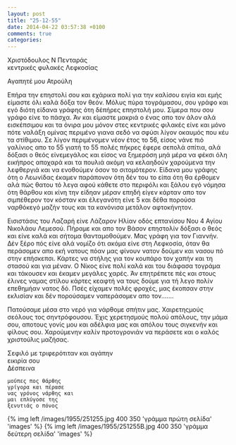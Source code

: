 ```yaml
---
layout: post
title: "25-12-55"
date: 2014-04-22 03:57:38 +0100
comments: true
categories:
---
```


Χριστόδουλος Ν Πενταράς<br/>
κεντρικές φυλακές Λεφκοσίας

Αγαπητέ μου Ατρούλη

Επήρα την επηστολί σου και εχάρικα πολί για την καλίσου ειγία και εμής είμαστε όλι καλά δόξα τον θεόν. Μόλυς πύρα τογράμασου, σου γράφο και εγό διότη είδανα γράφης ότη δέπήρες επηστολή μου. Σίμερα που σου γράφο είνε το πάσχα. Άν και είμαστε μακριά ο ένας απο τον άλον αλά εισκέπσιμου και τα όνιρα μου μόνον στες κεντρικές φιλακές είνε και μόνο πότε ναλάξη ομίνας περιμένο γιανα σεδό να σφύσι λίγον οκαυμός που κέυ τα στίθιμου. Σε λίγον περιμένομεν νέον έτος το 56, είσος νάνε πιό γαλίνιος απο το 55 γιατή το 55 πολές πήκρες έφερε σεπολά σπίτια, αλά δόξασι ο θεός είνεμεγάλος και είσος να ξημερόση μηά μέρα να φέκσι όλη εικήπρος αποχαρά και τα πουλιά ακόμη να κελαηδούν χαρούμενα την λεφθεργιά και να ενοθούμεν όσον το σιτομότερον. Είδανα μου γράφης ότη ο Λεωνίδας έκαμεν παράπονον ότη δέν του το είπα ότη θα έρθομεν αλά πώς θατου τό λεγα αφού κάθετε στο περιφόλι και ξάλου εγό νόμησα ότη θάρθου και κίνη την είδηαν μέραν επηδή είγεν κάρταν απο τον σιμπέθερον τον κόσταν και έλεγανότη είνε 5 και δέθα πορούσα ναρθόκεγό μαζήν τους και τα κανόνισα μετάλον αφτοκήνητον.

Εισιστάσις του Λαζαρή είνε Λάζαρον Ηλίαν οδός επτανίσου Νου 4 Αγίου Νικολάου Λεμεσού. Πήραμε και απο τον Βάσον επηστολίν δόξασι ο θεός και είνε καλά και σήτομα θανταμοθούμεν. Μας γράφη για τον Γιαννήν. Δέν ξέρο πός είνε αλά νομίζο ότι ακόμα είνε στη Λεφκοσία, όταν θα περάσομεν απο εκή νατους πόαν μας φίνουν νατον δούμεν και νασου πό στην επήσκεπσι. Κάρτες να στήλης για τον κουπάρο τον χαπήν και τη στασού και για μέναν. Ο Νίκος είνε πολί καλά και του διάφασα τογράμα και τάκουσεν και έκαμεν μεγάλες χαρές. Άν επητρέπετε πές και στους έλινες ναμας στίλου κάρτες κεαφτή να τους δούμε για τή λεγο πολίν επεθημήαν νατος δό. Πσές είχαμεν πολές φροχές, μας έκοπσαν στην εκλισίαν και δέν πορούσαμεν ναπεράσομεν απο τον.......

Πατούσαμε μέσα στο νερό για νάρθομε σπήτιν μας. Χαιρετηςμούς σεόλους τος σηντρόφουσου. Έχις χερετησμούς πολού απόλους, την μάμα σου, αποτους γονίς μου και αδέλφια μας και απόλου τους σιγκενήν και φίλους σου. Χαρούμενην καλίν προτογρονιάν να περάσετε και ο καλός χριστούλις μαζήσας.

Σεφιλό με τριφερότιταν και αγάπην<br/>
εικιρία σου<br/>
Δέσπεινα

    μούπες πος θάρθης
    γρίγορα και πέρασε
    νας γρόνος νάρθης και
    μαι επλύγοσε της
    ξενυτιάς ο πόνος

{% img left /images/1955/251255.jpg 400 350 'γράμμα πρώτη σελίδα' 'images' %}
{% img left /images/1955/251255B.jpg 400 350 'γράμμα δεύτερη σελίδα' 'images' %}
